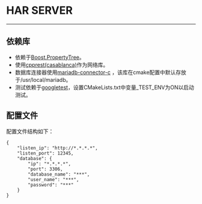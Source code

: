 # HAR SERVER
---
## 依赖库
+ 依赖于[Boost.PropertyTree](https://www.boost.org)。
+ 使用[cpprest(casablanca)](https://github.com/Microsoft/cpprestsdk.git)作为网络库。  
+ 数据库连接器使用[mariadb-connector-c](https://downloads.mariadb.com/Connectors/c) ，该库在cmake配置中默认存放于/usr/local/mariadb。
+ 测试依赖于[googletest](https://github.com/google/googletest.git)，设置CMakeLists.txt中变量_TEST_ENV为ON以启动测试。

## 配置文件
配置文件结构如下：  
```
{
	"listen_ip": "http://*.*.*.*",
	"listen_port": 12345,
	"database": {
		"ip": "*.*.*.*",
		"port": 3306,
		"database_name": "***",
		"user_name": "***",
		"password": "***"
	}
}
```
